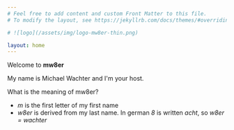 ```yaml
---
# Feel free to add content and custom Front Matter to this file.
# To modify the layout, see https://jekyllrb.com/docs/themes/#overriding-theme-defaults

# ![logo](/assets/img/logo-mw8er-thin.png)

layout: home
---
```



Welcome to **mw8er**

My name is Michael Wachter and I'm your host.

What is the meaning of mw8er?
- *m* is the first letter of my first name
- *w8er* is derived from my last name. In german *8* is written *acht*, so *w8er = wachter*
